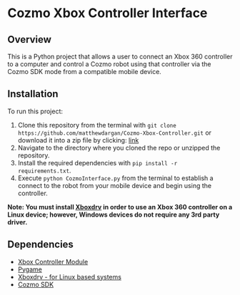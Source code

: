 # Cozmo Xbox Controller Interface
## Overview
This is a Python project that allows a user to connect an Xbox 360 controller to a computer and control a Cozmo robot
using that controller via the Cozmo SDK mode from a compatible mobile device.

## Installation
To run this project:

1. Clone this repository from the terminal with `git clone https://github.com/matthewdargan/Cozmo-Xbox-Controller.git` or download it into a zip file by clicking:
[link](https://github.com/matthewdargan/Cozmo-Xbox-Controller/archive/master.zip)
2. Navigate to the directory where you cloned the repo or unzipped the repository.
3. Install the required dependencies with `pip install -r requirements.txt`.
4. Execute `python CozmoInterface.py` from the terminal to establish a connect to the robot from your mobile device and begin using the controller.

**Note: You must install [Xboxdrv](https://github.com/xboxdrv/xboxdrv) in order to use an Xbox 360 controller on a Linux device; however, Windows devices do not require any 3rd party driver.**

## Dependencies
* [Xbox Controller Module](https://github.com/martinohanlon/XboxController)
* [Pygame](https://www.pygame.org/wiki/GettingStarted)
* [Xboxdrv - for Linux based systems](https://github.com/xboxdrv/xboxdrv)
* [Cozmo SDK](http://cozmosdk.anki.com/docs/)

